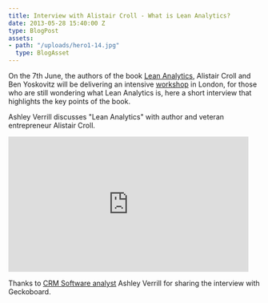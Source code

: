 ```yaml
---
title: Interview with Alistair Croll - What is Lean Analytics?
date: 2013-05-28 15:40:00 Z
type: BlogPost
assets:
- path: "/uploads/hero1-14.jpg"
  type: BlogAsset
---
```


<p>On the 7th June, the authors of the book <a href="http://leananalyticsbook.com/" target="_blank">Lean Analytics</a>, Alistair Croll and Ben Yoskovitz will be delivering an intensive <a href="https://www.udemy.com/lean-analytics-workshop-alistair-croll-and-ben-yoskovitz/" target="_blank">workshop</a> in London, for those who are still wondering what Lean Analytics is, here a short interview that highlights the key points of the book.</p>
<p><span>Ashley Verrill discusses "Lean Analytics" with author and veteran entrepreneur Alistair Croll.</span></p>
<p><iframe class="wistia_embed" name="wistia_embed" src="https://fast.wistia.net/embed/iframe/mvcumtjcy2" allowtransparency="true" frameborder="0" scrolling="no" width="480" height="270"></iframe></p>
<p>Thanks to <a href="http://www.softwareadvice.com/crm/#buyers-guide" target="_blank">CRM Software analyst</a> Ashley Verrill for sharing the interview with Geckoboard.</p>
